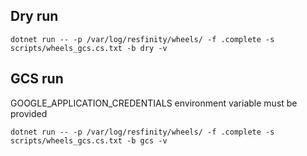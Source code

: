 
## Dry run

```
dotnet run -- -p /var/log/resfinity/wheels/ -f .complete -s scripts/wheels_gcs.cs.txt -b dry -v
```

## GCS run

GOOGLE_APPLICATION_CREDENTIALS environment variable must be provided

```
dotnet run -- -p /var/log/resfinity/wheels/ -f .complete -s scripts/wheels_gcs.cs.txt -b gcs -v
```